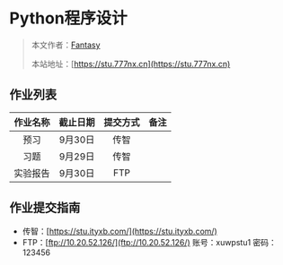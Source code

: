 # Python程序设计

> 本文作者：[Fantasy](https://www.777nx.cn/personal/about/)
>
> 本站地址：[https://stu.777nx.cn](https://stu.777nx.cn)

## 作业列表

| 作业名称 | 截止日期  | 提交方式 | 备注 |
|:----:|:-----:|:----:|:---:|
| 预习   | 9月30日 | 传智   |    |
| 习题   | 9月29日 | 传智   |    |
| 实验报告 | 9月30日 | FTP  |    |

## 作业提交指南

- 传智：[https://stu.ityxb.com/](https://stu.ityxb.com/)
- FTP：[ftp://10.20.52.126/](ftp://10.20.52.126/) 账号：xuwpstu1 密码：123456
